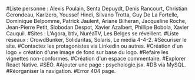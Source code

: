 #Liste personne : Alexis Poulain, Senta Depuydt, Denis Rancourt, Christian Gerondeau, Karlzero, Youssef Hindi, Silvano Trotta, Guy De La Fortelle, Dominique Belpomme, Patrick Jaulent, Ariane Bilheran, Jacqueline Roche, Jean-Pierre Petit, Slobodan Despot, Xavier Azalbert, Phillipe Bobola, Xavier Cauquil.
#Sites : L'Agora, btlv, NuréaTV, Les Belges se réveillent.
#Liste réseaux : CrowdBunker, Solidaritas, Solaris, Le média 4-4-2.
#Sécuriser le site.
#Contactez les protagonistes via Linkedin ou autres.
#Création d'un logo + création d'une image de fond sur base du logo.
#Refaire les vignettes non-conformes.
#Création d'un espace commentaire.
#Explorer React Native.
#SEO.
#Ajouter une page : psychologie.jsx.
#DB via MySQL.
#Réorganiser la navigation.
#Error 404 page.
